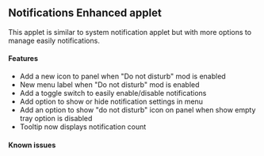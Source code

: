 Notifications Enhanced applet
-------------------

This applet is similar to system notification applet but with more options to manage easily notifications.
#### Features
* Add a new icon to panel when "Do not disturb" mod is enabled
* New menu label when "Do not disturb" mod is enabled
* Add a toggle switch to easily enable/disable notifications
* Add option to show or hide notification settings in menu
* Add an option to show "do not disturb" icon on panel when show empty tray option is disabled
* Tooltip now displays notification count
#### Known issues
